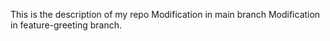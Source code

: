 This is the description of my repo
Modification in main branch
Modification in feature-greeting branch.